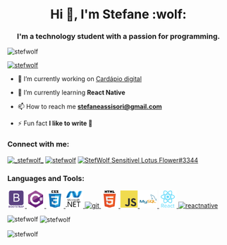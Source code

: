 <h1 align="center">Hi 👋, I'm Stefane :wolf:</h1>
<h3 align="center">I'm a technology student with a passion for programming.</h3>

<p align="left"> <img src="https://komarev.com/ghpvc/?username=stefwolf&label=Profile%20views&color=0e75b6&style=flat" alt="stefwolf" /> </p>

<p align="left"> <a href="https://github.com/ryo-ma/github-profile-trophy"><img src="https://github-profile-trophy.vercel.app/?username=stefwolf" alt="stefwolf" /></a> </p>

- 🔭 I’m currently working on [Cardápio digital](https://github.com/users/StefWolf/projects/1)

- 🌱 I’m currently learning **React Native**

- 📫 How to reach me **stefaneassisori@gmail.com**

- ⚡ Fun fact **I like to write :book:**

<h3 align="left">Connect with me:</h3>
<p align="left">
<a href="https://instagram.com/_stefwolf_" target="blank"><img align="center" src="https://raw.githubusercontent.com/rahuldkjain/github-profile-readme-generator/master/src/images/icons/Social/instagram.svg" alt="_stefwolf_" height="30" width="40" /></a>
<a href="https://www.youtube.com/c/stefwolf" target="blank"><img align="center" src="https://raw.githubusercontent.com/rahuldkjain/github-profile-readme-generator/master/src/images/icons/Social/youtube.svg" alt="stefwolf" height="30" width="40" /></a>
<a href="https://discord.gg/StefWolf Sensitivel Lotus Flower#3344" target="blank"><img align="center" src="https://raw.githubusercontent.com/rahuldkjain/github-profile-readme-generator/master/src/images/icons/Social/discord.svg" alt="StefWolf Sensitivel Lotus Flower#3344" height="30" width="40" /></a>
</p>

<h3 align="left">Languages and Tools:</h3>
<p align="left"> <a href="https://getbootstrap.com" target="_blank"> <img src="https://raw.githubusercontent.com/devicons/devicon/master/icons/bootstrap/bootstrap-plain-wordmark.svg" alt="bootstrap" width="40" height="40"/> </a> <a href="https://www.w3schools.com/cs/" target="_blank"> <img src="https://raw.githubusercontent.com/devicons/devicon/master/icons/csharp/csharp-original.svg" alt="csharp" width="40" height="40"/> </a> <a href="https://www.w3schools.com/css/" target="_blank"> <img src="https://raw.githubusercontent.com/devicons/devicon/master/icons/css3/css3-original-wordmark.svg" alt="css3" width="40" height="40"/> </a> <a href="https://dotnet.microsoft.com/" target="_blank"> <img src="https://raw.githubusercontent.com/devicons/devicon/master/icons/dot-net/dot-net-original-wordmark.svg" alt="dotnet" width="40" height="40"/> </a> <a href="https://git-scm.com/" target="_blank"> <img src="https://www.vectorlogo.zone/logos/git-scm/git-scm-icon.svg" alt="git" width="40" height="40"/> </a> <a href="https://www.w3.org/html/" target="_blank"> <img src="https://raw.githubusercontent.com/devicons/devicon/master/icons/html5/html5-original-wordmark.svg" alt="html5" width="40" height="40"/> </a> <a href="https://developer.mozilla.org/en-US/docs/Web/JavaScript" target="_blank"> <img src="https://raw.githubusercontent.com/devicons/devicon/master/icons/javascript/javascript-original.svg" alt="javascript" width="40" height="40"/> </a> <a href="https://www.mysql.com/" target="_blank"> <img src="https://raw.githubusercontent.com/devicons/devicon/master/icons/mysql/mysql-original-wordmark.svg" alt="mysql" width="40" height="40"/> </a> <a href="https://reactjs.org/" target="_blank"> <img src="https://raw.githubusercontent.com/devicons/devicon/master/icons/react/react-original-wordmark.svg" alt="react" width="40" height="40"/> </a> <a href="https://reactnative.dev/" target="_blank"> <img src="https://reactnative.dev/img/header_logo.svg" alt="reactnative" width="40" height="40"/> </a> </p>

<p><img align="left" src="https://github-readme-stats.vercel.app/api/top-langs?username=stefwolf&show_icons=true&locale=en&layout=compact" alt="stefwolf" /></p>

<p>&nbsp;<img align="center" src="https://github-readme-stats.vercel.app/api?username=stefwolf&show_icons=true&locale=en" alt="stefwolf" /></p>

<p><img align="center" src="https://github-readme-streak-stats.herokuapp.com/?user=stefwolf&" alt="stefwolf" /></p>

